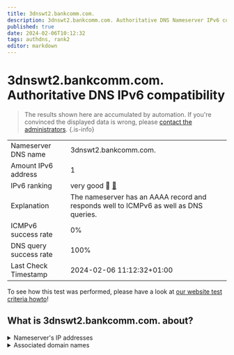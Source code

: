 ```yaml
---
title: 3dnswt2.bankcomm.com.
description: 3dnswt2.bankcomm.com. Authoritative DNS Nameserver IPv6 compatibility
published: true
date: 2024-02-06T10:12:32
tags: authdns, rank2
editor: markdown
---
```


# 3dnswt2.bankcomm.com. Authoritative DNS IPv6 compatibility

> The results shown here are accumulated by automation. If you're convinced the displayed data is wrong, please [contact the administrators](/howto/chat). 
{.is-info}




|   |   |
| - | - |
| Nameserver DNS name | 3dnswt2.bankcomm.com.
| Amount IPv6 address | 1
| IPv6 ranking | very good :2nd_place_medal: [🔗](/howto/ranking) |
| Explanation | The nameserver has an AAAA record and responds well to ICMPv6 as well as DNS queries. |
| ICMPv6 success rate | 0%|
| DNS query success rate | 100% |
| Last Check Timestamp | 2024-02-06 11:12:32+01:00 |

To see how this test was performed, please have a look at [our website test criteria howto](/howto/testcriteria/authdns)!


## What is 3dnswt2.bankcomm.com. about?




<details>
<summary>Nameserver's IP addresses</summary>

2408:8a00:c000:1000::53

</details>



<details>
<summary>Associated domain names</summary>

www.bankcomm.com

</details>
